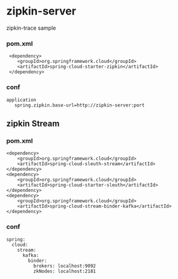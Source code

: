 zipkin-server  
==========================
zipkin-trace sample

### pom.xml
     <dependency>
        <groupId>org.springframework.cloud</groupId>
        <artifactId>spring-cloud-starter-zipkin</artifactId>
     </dependency>

### conf
    application
       spring.zipkin.base-url=http://zipkin-server:port

   
zipkin Stream
-------------

### pom.xml
    <dependency>
        <groupId>org.springframework.cloud</groupId>
        <artifactId>spring-cloud-sleuth-stream</artifactId>
    </dependency>
    <dependency>
        <groupId>org.springframework.cloud</groupId>
        <artifactId>spring-cloud-starter-sleuth</artifactId>
    </dependency>
    <dependency>
        <groupId>org.springframework.cloud</groupId>
        <artifactId>spring-cloud-stream-binder-kafka</artifactId>
    </dependency>

### conf
    spring:
      cloud:
        stream:
          kafka:
            binder:
              brokers: localhost:9092
              zkNodes: localhost:2181